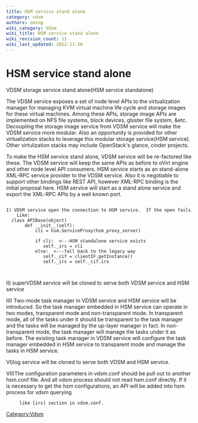 ```yaml
---
title: HSM service stand alone
category: vdsm
authors: sming
wiki_category: Vdsm
wiki_title: HSM service stand alone
wiki_revision_count: 11
wiki_last_updated: 2012-11-20
---
```


# HSM service stand alone

VDSM storage service stand alone(HSM service standalone)

The VDSM service exposes a set of node level APIs to the virtualization manager for managing KVM virtual machine life cycle and storage images for these virtual machines. Among these APIs, storage image APIs are implemented on NFS file systems, block devices, gluster file system, &etc. Decoupling the storage image service from VDSM service will make the VDSM service more modular. Also an opportunity is provided for other virtualization stacks to leverage this modular storage service(HSM service). Other virtulization stacks may include OpenStack's glance, cinder projects.

To make the HSM service stand alone, VDSM service will be re-factored like these. The VDSM service will keep the same APIs as before to oVirt engine and other node level API consumers. HSM service starts as an stand-alone XML-RPC service provider to the VDSM service. Also it is negotiable to support other bindings like REST API, however XML-RPC binding is the initial proposal here. HSM service will start as a stand alone service and export the XML-RPC APIs by a well known port.

      I) VDSM service open the connection to HSM service.  If the open fails, it will fall back to the legacy way without HSM standalone service.
        Like:
      class APIBase(object)
           def __init__(self):
               cli = hsm.ServiceProxy(hsm_proxy_server)
       
               if cli:  <---HSM standalone service exists
                  self._irs = cli
               else:  <---fall back to the legacy way
                  self._cif = clientIF.getInstance()
                  self._irs = self._cif.irs
                  
           

II) superVDSM service will be cloned to serve both VDSM service and HSM service

III) Two-mode task manager in VDSM service and HSM service will be introduced. So the task manager embedded in HSM service can operate in two modes, transparent mode and non-transparent mode. In transparent mode, all of the tasks under it should be transparent to the task manager and the tasks will be managed by the up-layer manager in fact. In non-transparent mode, the task manager will manage the tasks under it as before. The existing task manager in VDSM service will configure the task manager embedded in HSM service to transparent mode and manage the tasks in HSM service.

VI)log service will be cloned to serve both VDSM and HSM service.

VII)The configuration parameters in vdsm.conf should be pull out to another hsm.conf file. And all vdsm process should not read hsm.conf directly. If it is necessary to get the hsm configurations, an API will be added into hsm process for vdsm querying

         like [irs] section in vdsm.conf.

<Category:Vdsm>
